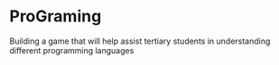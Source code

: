 # ProGraming
Building a game that will help assist tertiary students in understanding different programming languages
